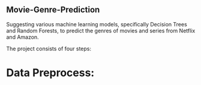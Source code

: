 ## Movie-Genre-Prediction

Suggesting various machine learning models, specifically Decision Trees and Random Forests, to predict the genres of movies and series from Netflix and Amazon.

The project consists of four steps:

# Data Preprocess:

